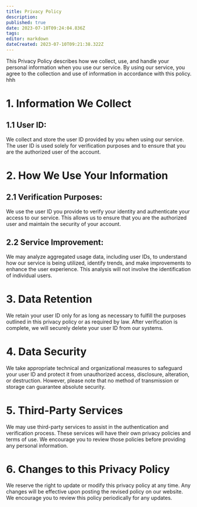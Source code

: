 ```yaml
---
title: Privacy Policy
description: 
published: true
date: 2023-07-10T09:24:04.836Z
tags: 
editor: markdown
dateCreated: 2023-07-10T09:21:38.322Z
---
```


This Privacy Policy describes how we collect, use, and handle your personal information when you use our service. By using our service, you agree to the collection and use of information in accordance with this policy. hhh

# 1. Information We Collect

## 1.1 User ID:
We collect and store the user ID provided by you when using our service. The user ID is used solely for verification purposes and to ensure that you are the authorized user of the account.

# 2. How We Use Your Information

## 2.1 Verification Purposes:
We use the user ID you provide to verify your identity and authenticate your access to our service. This allows us to ensure that you are the authorized user and maintain the security of your account.

## 2.2 Service Improvement:
We may analyze aggregated usage data, including user IDs, to understand how our service is being utilized, identify trends, and make improvements to enhance the user experience. This analysis will not involve the identification of individual users.

# 3. Data Retention

We retain your user ID only for as long as necessary to fulfill the purposes outlined in this privacy policy or as required by law. After verification is complete, we will securely delete your user ID from our systems.

# 4. Data Security

We take appropriate technical and organizational measures to safeguard your user ID and protect it from unauthorized access, disclosure, alteration, or destruction. However, please note that no method of transmission or storage can guarantee absolute security.

# 5. Third-Party Services

We may use third-party services to assist in the authentication and verification process. These services will have their own privacy policies and terms of use. We encourage you to review those policies before providing any personal information.

# 6. Changes to this Privacy Policy

We reserve the right to update or modify this privacy policy at any time. Any changes will be effective upon posting the revised policy on our website. We encourage you to review this policy periodically for any updates.